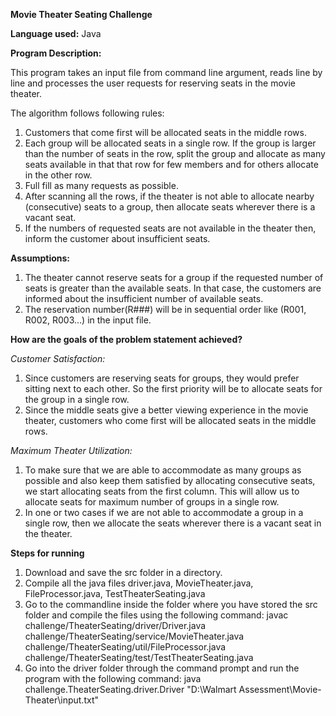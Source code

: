 **Movie Theater Seating Challenge**

**Language used:**  Java

**Program Description:**

This program takes an input file from command line argument, reads line by line and processes the user requests for reserving seats in the movie theater.

The algorithm follows following rules:

1. Customers that come first will be allocated seats in the middle rows.
2. Each group will be allocated seats in a single row. If the group is larger than the number of seats in the row, split the group and allocate as many seats available in that that row for few members and for others allocate in the other row.
3. Full fill as many requests as possible.
4. After scanning all the rows, if the theater is not able to allocate nearby (consecutive) seats to a group, then allocate seats wherever there is a vacant seat.
5. If the numbers of requested seats are not available in the theater then, inform the customer about insufficient seats.

**Assumptions:**

1. The theater cannot reserve seats for a group if the requested number of seats is greater than the available seats. In that case, the customers are informed about the insufficient number of available seats.
2. The reservation number(R###) will be in sequential order like (R001, R002, R003...) in the input file.

**How are the goals of the problem statement achieved?**

_Customer Satisfaction:_

1. Since customers are reserving seats for groups, they would prefer sitting next to each other. So the first priority will be to allocate seats for the group in a single row.
2. Since the middle seats give a better viewing experience in the movie theater, customers who come first will be allocated seats in the middle rows.

_Maximum Theater Utilization:_

1. To make sure that we are able to accommodate as many groups as possible and also keep them satisfied by allocating consecutive seats, we start allocating seats from the first column. This will allow us to allocate seats for maximum number of groups in a single row.
2. In one or two cases if we are not able to accommodate a group in a single row, then we allocate the seats wherever there is a vacant seat in the theater.

**Steps for running**
1. Download and save the src folder in a directory.
2. Compile all the java files driver.java, MovieTheater.java, FileProcessor.java, TestTheaterSeating.java
3. Go to the commandline inside the folder where you have stored the src folder and compile the files using the following command:
	javac challenge/TheaterSeating/driver/Driver.java challenge/TheaterSeating/service/MovieTheater.java challenge/TheaterSeating/util/FileProcessor.java challenge/TheaterSeating/test/TestTheaterSeating.java
4. Go into the driver folder through the command prompt and run the program with the following command:
	java challenge.TheaterSeating.driver.Driver "D:\Walmart Assessment\Movie-Theater\input.txt"  

